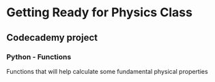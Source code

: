 # Getting Ready for Physics Class
## Codecademy project
### Python - Functions

Functions that will help calculate some fundamental physical properties
